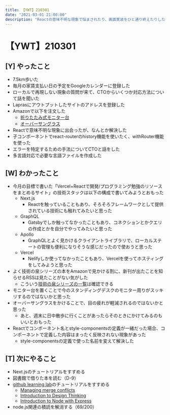 ```yaml
---
title: 【YWT】210301
date: "2021-03-01 21:00:00"
description: "Reactの意味不明な現象で悩まされたり、画面実装をひと通り終えたりした"
---
```


# 【YWT】210301

## [Y] やったこと

- 7.5km歩いた
- 毎月の家賃支払い日の予定をGoogleカレンダーに登録した
- ローカルで再現しない現象の質問が来て、CTOからいくつか対応方法について話を聞いた
- Laprasにアウトプットしたサイトのアドレスを登録した
- Amazonで以下を注文した
  - [折りたたみ式モニター台](https://www.amazon.co.jp/gp/product/B07MQXGKT3)
  - [オーバーサングラス](https://www.amazon.co.jp/gp/product/B089M7C14H)
- Reactで意味不明な現象に出会ったが、なんとか解決した
- 子コンポーネントでreact-routerのhistory機能を使いたく、withRouter機能を使った
- エラーを特定するための手法についてCTOと話をした
- 多言語対応で必要な言語ファイルを作成した

## [W] わかったこと

- 今月の目標で書いた「Vercel+Reactで開発/プログラミング勉強のリソースをまとめるサイト」の技術スタックは以下の構成で書いてみようとおもった
  - Next.js
      - Reactを触っていることもあり、そろそろフレームワークとして提供されている技術にも触れてみたいと思った
  - GraphQL
      - Gatsbyでしか触ってなかったこともあり、コネクションとかクエリの作成とかを自分でやってみたいと思った
  - Apollo
      - GraphQLとよく見かけるクライアントライブラリで、ローカルステートの管理も便利になりそうな感じだったので使おうと思った
  - Vercel
      - Nelifyしか使ってなかったこともあり、Vercelを使ってホスティングをしてみようと思った
- よく技術の泉シリーズの本をAmazonで見かける割に、新刊が出たことを知らせるRSSは見たことがない気がした
  - こういう[技術の泉シリーズの一覧](https://bookwalker.jp/label/6000/)は確認できる
- モニター台を置くことで今のスタンディングデスクのモニター周りがスッキリするのではないかと思った
- オーバーサングラスをかけることで、目の疲れが軽減されるのではないかと思った
  - あと、週末に日中散歩に行くことがあったらそのときにかけてみるのもいいとおもった
- Reactでコンポーネント名とstyle-componentsの定義が一緒だった場合、コンポーネントで定義した内容はまったく反映されない現象があった
  - style-componentsの定義で使った名前を変えて解決した

## [T] 次にやること

- Next.jsのチュートリアルをすすめる
- 図書館で借りた本を読む（D-9）
- [github learning lab](https://lab.github.com/githubtraining)のチュートリアルをすすめる
  - [Managing merge conflicts](https://lab.github.com/githubtraining/managing-merge-conflicts)
  - [Introduction to Design Thinking](https://lab.github.com/githubtraining/introduction-to-design-thinking)
  - [Introduction to Node with Express](https://lab.github.com/everydeveloper/introduction-to-node-with-express)
- node.js関連の積読を解消する（69/200）
